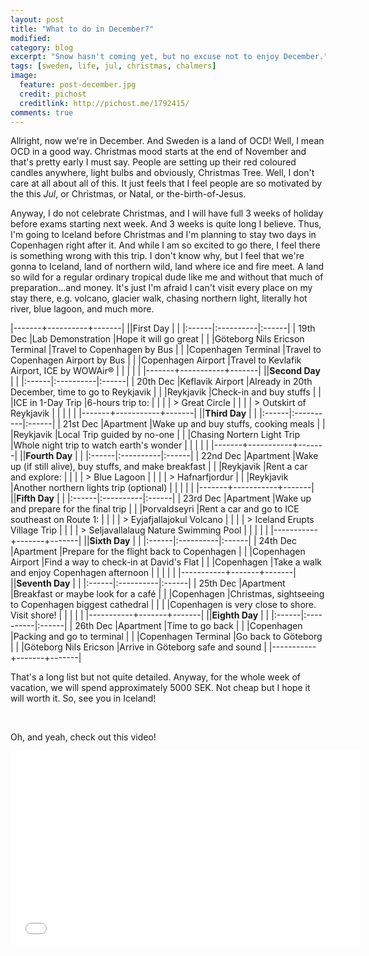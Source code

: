 ```yaml
---
layout: post
title: "What to do in December?"
modified:
category: blog
excerpt: "Snow hasn't coming yet, but no excuse not to enjoy December."
tags: [sweden, life, jul, christmas, chalmers]
image:
  feature: post-december.jpg
  credit: pichost
  creditlink: http://pichost.me/1792415/
comments: true
---
```


Allright, now we're in December. And Sweden is a land of OCD! Well, I mean OCD in a good way. Christmas mood starts at the end of November and that's pretty early I must say. People are setting up their red coloured candles anywhere, light bulbs and obviously, Christmas Tree. Well, I don't care at all about all of this. It just feels that I feel people are so motivated by the this *Jul*, or Christmas, or Natal, or the-birth-of-Jesus.

Anyway, I do not celebrate Christmas, and I will have full 3 weeks of holiday before exams starting next week. And 3 weeks is quite long I believe. Thus, I'm going to Iceland before Christmas and I'm planning to stay two days in Copenhagen right after it. And while I am so excited to go there, I feel there is something wrong with this trip. I don't know why, but I feel that we're gonna to Iceland, land of northern wild, land where ice and fire meet. A land so wild for a regular ordinary tropical dude like me and without that much of preparation...and money. It's just I'm afraid I can't visit every place on my stay there, e.g. volcano, glacier walk, chasing northern light, literally hot river, blue lagoon, and much more.


|-------+----------+-------|
||First Day | |
|:------|:----------|:------|
| 19th Dec 	|Lab Demonstration 		|Hope it will go great 			|
|			|Göteborg Nils Ericson Terminal 	|Travel to Copenhagen by Bus 	|
|			|Copenhagen Terminal 	|Travel to Copenhagen Airport by Bus 	|
|			|Copenhagen Airport 	|Travel to Kevlafik Airport, ICE by WOWAir® 	|
|		|			|		|
|-------+-----------+-------|
||**Second Day** | |
|:------|:----------|:------|
| 20th Dec 	|Keflavik Airport 		|Already in 20th December, time to go to Reykjavik	|
|			|Reykjavik 				|Check-in and buy stuffs 	|
|			|ICE in 1-Day Trip		|6-hours trip to:			|
|			|						|	> Great Circle				|
|			|						|	> Outskirt of Reykjavik		|
|		|			|		|
|-------+-----------+-------|
||**Third Day** | |
|:------|:----------|:------|
| 21st Dec	|Apartment				|Wake up and buy stuffs, cooking meals	|
|			|Reykjavik 				|Local Trip guided by no-one	|
|			|Chasing Nortern Light Trip |Whole night trip to watch earth's wonder	|
|		|			|		|
|-------+-----------+-------|
||**Fourth Day** | |
|:------|:----------|:------|
| 22nd Dec	|Apartment 				|Wake up (if still alive), buy stuffs, and make breakfast 	|
|			|Reykjavik				|Rent a car and explore: 	|
|			|						|	> Blue Lagoon	|
|			|						|	> Hafnarfjordur 	|
|			|Reykjavik				|Another northern lights trip (optional) 	|
|		|			|		|
|-------+-----------+-------|
||**Fifth Day** | |
|:------|:----------|:------|
| 23rd Dec	|Apartment				|Wake up and prepare for the final trip	|
|			|Þorvaldseyri			|Rent a car and go to ICE southeast on Route 1:	|
|			|						|	> Eyjafjallajokul Volcano	|
|			|						|	> Iceland Erupts Village Trip 	|
|			|						|	> Seljavallalaug Nature Swimming Pool 	|
|		|			|		|
|-----------+-------+-------|
||**Sixth Day** | |
|:------|:----------|:------|
| 24th Dec	|Apartment				|Prepare for the flight back to Copenhagen	|
|			|Copenhagen Airport		|Find a way to check-in at David's Flat	|
|			|Copenhagen				|Take a walk and enjoy Copenhagen afternoon	|
|		|			|		|
|-----------+-------+-------|
||**Seventh Day** | |
|:------|:----------|:------|
| 25th Dec	|Apartment				|Breakfast or maybe look for a café	|
|			|Copenhagen				|Christmas, sightseeing to Copenhagen biggest cathedral	|
|			|						|Copenhagen is very close to shore. Visit shore! 	|
|		|			|		|
|-----------+-------+-------|
||**Eighth Day** | |
|:------|:----------|:------|
| 26th Dec	|Apartment				|Time to go back	|
|			|Copenhagen				|Packing and go to terminal	|
|			|Copenhagen Terminal	|Go back to Göteborg	|
|			|Göteborg Nils Ericson	|Arrive in Göteborg safe and sound	|
|-----------+-------+-------|


That's a long list but not quite detailed. Anyway, for the whole week of vacation, we will spend approximately 5000 SEK. Not cheap but I hope it will worth it. So, see you in Iceland!

<br />

Oh, and yeah, check out this video!

<div style="text-align:center">
<iframe width="560" height="315" src="//www.youtube.com/embed/Nkkx_0nJ1sY" frameborder="0" allowfullscreen></iframe>
</div>


[^1]: Texture image courtesty of [PicHost](http://pichost.me/1792415/)